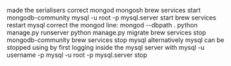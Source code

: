 made the serialisers correct
mongod
mongosh
brew services start mongodb-community
mysql -u root -p
mysql.server start
brew services restart mysql
correct the mongod line: mongod --dbpath .
python manage.py runserver
python manage.py migrate
brew services stop mongodb-community
brew services stop mysql
alternatively mysql can be stopped using by first logging inside the mysql server with mysql -u username -p
mysql -u root -p
mysql.server stop
